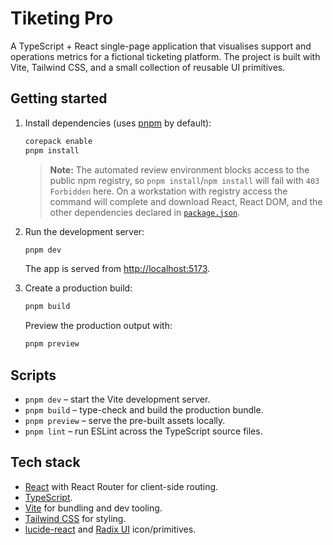 # Tiketing Pro

A TypeScript + React single-page application that visualises support and operations metrics for a fictional ticketing
platform. The project is built with Vite, Tailwind CSS, and a small collection of reusable UI primitives.

## Getting started

1. Install dependencies (uses [pnpm](https://pnpm.io/) by default):

   ```bash
   corepack enable
   pnpm install
   ```

   > **Note:** The automated review environment blocks access to the public npm
   > registry, so `pnpm install`/`npm install` will fail with `403 Forbidden`
   > here. On a workstation with registry access the command will complete and
   > download React, React DOM, and the other dependencies declared in
   > [`package.json`](./package.json).

2. Run the development server:

   ```bash
   pnpm dev
   ```

   The app is served from <http://localhost:5173>.

3. Create a production build:

   ```bash
   pnpm build
   ```

   Preview the production output with:

   ```bash
   pnpm preview
   ```

## Scripts

- `pnpm dev` – start the Vite development server.
- `pnpm build` – type-check and build the production bundle.
- `pnpm preview` – serve the pre-built assets locally.
- `pnpm lint` – run ESLint across the TypeScript source files.

## Tech stack

- [React](https://react.dev/) with React Router for client-side routing.
- [TypeScript](https://www.typescriptlang.org/).
- [Vite](https://vitejs.dev/) for bundling and dev tooling.
- [Tailwind CSS](https://tailwindcss.com/) for styling.
- [lucide-react](https://lucide.dev/) and [Radix UI](https://www.radix-ui.com/) icon/primitives.
